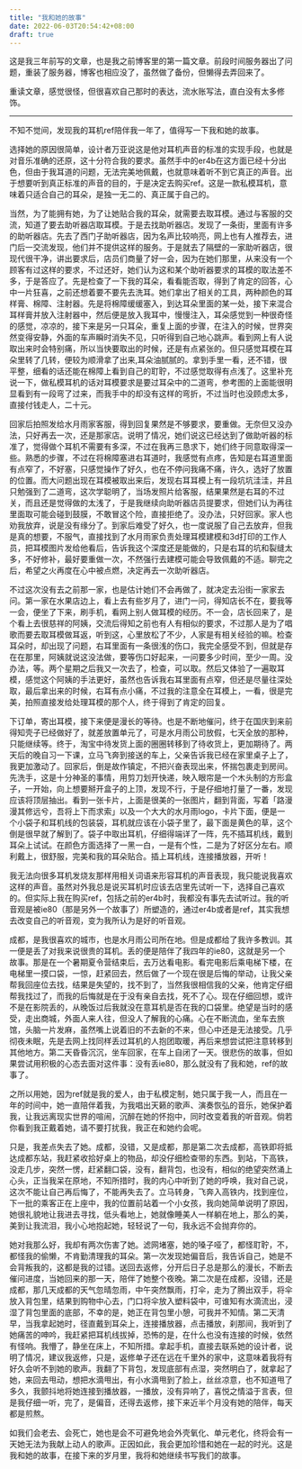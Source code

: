 ```yaml
---
title: "我和她的故事"
date: 2022-06-03T20:54:42+08:00
draft: true
---
```


这是我三年前写的文章，也是我之前博客里的第一篇文章。前段时间服务器出了问题，重装了服务器，博客也相应没了，虽然做了备份，但懒得去弄回来了。

重读文章，感觉很怪，但很喜欢自己那时的表达，流水账写法，直白没有太多修饰。

------

不知不觉间，发现我的耳机ref陪伴我一年了，值得写一下我和她的故事。

选择她的原因很简单，设计者万亚说这是他对耳机声音的标准的实现手段，也就是对音乐准确的还原，这十分符合我的要求。虽然手中的er4b在这方面已经十分出色，但由于我耳道的问题，无法完美地佩戴，也就意味着听不到它真正的声音。出于想要听到真正标准的声音的目的，于是决定去购买ref。这是一款私模耳机，意味着只适合自己的耳朵，是独一无二的、真正属于自己的。

当然，为了能拥有她，为了让她贴合我的耳朵，就需要去取耳模。通过与客服的交流，知道了要去助听器店取耳模。于是去找助听器店。发现了一条街，里面有许多的助听器店。先去了西门子助听器店，因为名声比较响亮，网上也有人推荐去，进门后一交流发现，他们并不提供这样的服务。于是就去了隔壁的一家助听器店，很现代很干净，讲出要求后，店员们商量了好一会，因为在她们那里，从来没有一个顾客有过这样的要求，不过还好，她们认为这和某个助听器要求的耳模的取法差不多，于是答应了。先是检查了一下我的耳朵，看看能否取，得到了肯定的回答，心中一片狂喜，之前还想着要不要先去洗耳。她们拿出了相关的工具，两种颜色的耳样膏、棉障、注射器。先是将棉障缓缓塞入，到达耳朵里面的某一处，接下来混合耳样膏并放入注射器中，然后便是放入我耳中，慢慢注入，耳朵感觉到一种很奇怪的感觉，凉凉的，接下来是另一只耳朵，重复上面的步骤，在注入的时候，世界突然变得安静，外面的车声瞬时消失不见，只听得到自己地心跳声。看到网上有人说取出来时会特别痛，所以当快要取出的时候，还是有点紧张的。但只感觉耳模在耳朵里转了几转，便较为顺滑拿了出来,耳朵油腻腻的。拿到手里一看，还不错，很平整，细看的话还能在棉障上看到自己的耵聍，不过感觉取得有点浅了。这里补充说一下，做私模耳机的话对耳模要求是要过耳朵中的二道弯，参考图的上面能很明显看到有一段弯了过来，而我手中的却没有这样的弯折，不过当时也没顾虑太多，直接付钱走人，二十元。

回家后拍照发给水月雨家客服，得到回复果然是不够要求，要重做。无奈但又没办法，只好再去一次，还是那家店。说明了情况，她们说这已经达到了做助听器的标准了，觉得做个耳机不需要有多深，不过在我再三恳求下，她们终于同意取得深一些。熟悉的步骤，不过在将棉障塞进右耳道时，我感觉有点疼，告知是右耳道里面有点窄了，不好塞，只感觉操作了好久，也在不停问我痛不痛，许久，选好了放置的位置。而大问题出现在耳模被取出来后，发现右耳耳模上有一段坑坑洼洼，并且只勉强到了二道弯，这次学聪明了，当场发照片给客服，结果果然是右耳的不过关，而且还是觉得做的太浅了，于是我继续向助听器店员提要求，但她们认为再往里面取可能会碰到鼓膜，不敢冒这个险，直接拒绝了。没办法，只好回家。家人也劝我放弃，说是没有缘分了。到家后难受了好久，也一度说服了自己去放弃，但我是真的想要，不服气，直接找到了水月雨家负责处理耳模建模和3d打印的工作人员，把耳模图片发给他看后，告诉我这个深度还是能做的，只是右耳的坑和裂缝太多，不好修补，最好要重做一次，不然强行去建模可能会导致佩戴的不适。聊完之后，希望之火再度在心中被点燃，决定再去一次助听器店。

不过这次没有去之前那一家，也是估计她们不会再做了，就决定去沿街一家家去问。第一家在水果店边上，看上去有些岁月了，进门一问，得知店长不在，要我等一会，便坐了下来，刷手机，看网上别人做耳模的经历。不一会，店长回来了，是个看上去很慈祥的阿姨，交流后得知之前也有人有相似的要求，不过那人是为了唱歌而要去取耳模做耳返，听到这，心里放松了不少，人家是有相关经验的嘛。检查耳朵时，却出现了问题，右耳里面有一条很浅的伤口，我完全感受不到，但就是存在在那里，阿姨就说这没法做，要等伤口好起来，一问要多少时间，至少一周。没办法，等。两个星期之后我又一次去了，检查，可以取。然后又体验了一遍取耳模，感觉这个阿姨的手法更好，虽然也告诉我右耳里面有点窄，但还是尽量往深处取，最后拿出来的时候，右耳有点小痛，不过我的注意全在耳模上，一看，很是完美，拍照直接发给处理耳模的那个人，终于得到了肯定的回复。

下订单，寄出耳模，接下来便是漫长的等待。也是不断地催问，终于在国庆到来前得知壳子已经做好了，就差放置单元了，可是水月雨公司放假，七天全放的那种，只能继续等。终于，淘宝中待发货上面的圈圈转移到了待收货上，更加期待了。两天后的晚自习一下课，立马飞奔到接送的车上，父亲告诉我已经在家里桌子上了，我更加激动了。回家后，倒是故作镇定，不把兴奋表现出来，怀揣包裹走到房间。先洗手，这是十分神圣的事情，用剪刀划开快递，映入眼帘是一个木头制的方形盒子，一开始，向上想要掰开盒子的上顶，发现不行，于是仔细地打量了一番，发现应该将顶层抽出。看到一张卡片，上面是很美的一张图片，翻到背面，写着「路漫漫其修远兮，吾将上下而求索」以及一个大大的水月雨logo，卡片下面，便是一个小袋子和耳机线的包装袋，耳机就应该在小袋子里了，最下面是黄色的草，这个倒是很早就了解到了。袋子中取出耳机，仔细得端详了一阵，先不插耳机线，戴到耳朵上试试。在颜色方面选择了一黑一白，一是有个性，二是为了好区分左右。顺利戴上，很舒服，完美和我的耳朵贴合。插上耳机线，连接播放器，开听！

我无法向很多耳机发烧友那样用相关词语来形容耳机的声音表现，我只能说我喜欢这样的声音。虽然对外我总是说买耳机时应该去店里先试听一下，选择自己喜欢的。但实际上我在购买ref，包括之前的er4b时，我都没有事先去试听过。我的听音观是被ie80（那是另外一个故事了）所塑造的，通过er4b或者是ref，其实我想去改变自己的听音观，变为我所认为是好的听音观。

成都，是我很喜欢的城市，也是水月雨公司所在地。但是成都给了我许多教训。其一便是丢了对我来说很贵的耳机。丢的便是陪伴了我四年的ie80，这就是另一个故事。那是在一个暑期夏令营结束后，去万达看电影。看完电影后乘电梯下楼，在电梯里一摸口袋，一惊，赶紧回去，然后做了一个现在很是后悔的举动，让我父亲帮我回座位去找，结果是失望的，找不到了，当然我很相信我的父亲，他肯定仔细帮我找过了，而我的后悔就是在于没有亲自去找，死不了心。现在仔细回想，或许不是在影院丢的，从晚饭过后我就没在意耳机是否在我的口袋里。绝望是当时的感受，走出商城，外面人来人往，但没人了解我的心痛。心在不断流血，坐车去旅馆，头脑一片发麻，虽然嘴上说着旧的不去新的不来，但心中还是无法接受。几乎彻夜未眠，先是去网上找同样丢过耳机的人抱团取暖，再后来想尝试把注意转移到其他地方。第二天昏昏沉沉，坐车回家，在车上自闭了一天。很悲伤的故事，但如果尝试用积极的心态去面对这件事：没有丢ie80，那么就没有了我和她，ref的故事了。

之所以用她，因为ref就是我的爱人，由于私模定制，她只属于我一人，而且在一年的时间中，她一直陪伴着我，为我唱出天籁的歌声、演奏恢弘的音乐，她保护着我，让我远离现实世界的喧闹，沉醉在她的怀抱中，同时改变着我的听音观。倘若你看到我正戴着她，请不要打扰我，我正在和她约会呢。

只是，我差点失去了她。成都，没错，又是成都，那是第二次去成都，高铁即将抵达成都东站，我赶紧收拾好桌上的物品，却没仔细检查带的东西。到站，下高铁，没走几步，突然一愣，赶紧翻口袋，没有，翻背包，也没有，相似的绝望突然涌上心头，正当我呆在原地，不知所措时，我的内心中听到了她的呼唤，我对自己说，这次不能让自己再后悔了，不能再失去了。立马转身，飞奔入高铁内，找到座位，下一批的乘客正在上座中，我的位置前站着一个小女孩，我向她简单说明了原因，她很礼貌地让我进去寻找，低头看地上，她就像睡美人一样躺在地上，那么的美，美到让我流泪，我小心地抱起她，轻轻说了一句，我永远不会抛弃你的。

她对我那么好，我却有两次伤害了她。滤网堵塞，她的嗓子哑了，都怪耵聍，不，都怪我的偷懒，不肯勤清理我的耳朵。第一次发现她偏音后，我告诉自己，她是不会背叛我的，这都是我的过错。送回去返修，分开后日子总是那么的漫长，不断去催问进度，当她回来的那一天，陪伴了她整个夜晚。第二次是在成都，没错，还是成都，那几天成都的天气忽晴忽雨，中午突然飘雨，打伞，走为了腾出双手，将伞放入背包里，结果到购物中心去，门口将伞放入塑料袋中，可谁知有水滴流出，浸湿了背包里面的底部，不幸的是，她正在背包里小憩，可我并不知情。第二天清早，当我拿起她时，径直戴到耳朵上，连接播放器，点击播放，刹那间，我听到了她痛苦的呻吟，我赶紧把耳机线拔掉，恐怖的是，在什么也没有连接的时候，依然有怪响。我懵了，静坐在床上，不知所措。拿起手机，直接去联系她的设计者，说明了情况，建议我返修，只是，返修单子还在远在千里外的家中，这意味着我将有好久会听不到她的歌声。我翻了下背包，发现底部有点湿，突然明白了，就拿起了她，来回去甩动，想把水滴甩出，有小水滴甩到了脸上，丝丝凉意，也不知道甩了多久，我颤抖地将她连接到播放器，一播放，没有异响了，喜悦之情溢于言表，但是我仔细一听，完了，是偏音，还得去返修，接下来近半个月没有她的陪伴，每天都是煎熬。

如我们会老去、会死亡，她也是会不可避免地会外壳氧化、单元老化，终将会有一天她无法为我献上动人的歌声。正因如此，我会更加珍惜和她在一起的时光。这是我和她的故事，在接下来的岁月里，我将和她继续书写我们的故事。
